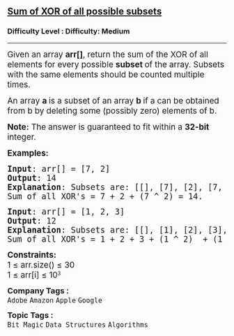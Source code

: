 <h2><a href="https://www.geeksforgeeks.org/problems/sum-of-xor-of-all-possible-subsets/1?page=9&company=Google&sortBy=submissions">Sum of XOR of all possible subsets</a></h2><h3>Difficulty Level : Difficulty: Medium</h3><hr><div class="problems_problem_content__Xm_eO"><p><span style="font-size: 18.6667px;">Given an array <strong>arr[]</strong>, return the sum of the XOR of all elements for every possible <strong>subset </strong>of the array. </span><span style="font-size: 14pt;">Subsets with the same elements should be counted multiple times.</span></p>
<p><span style="font-size: 14pt;">An array <strong>a </strong>is a subset of an array <strong>b </strong>if a can be obtained from b by deleting some (possibly zero) elements of b.</span></p>
<p><span style="font-size: 14pt;"><strong>Note:</strong> The answer is guaranteed to fit within a <strong>32-bit</strong> integer.</span></p>
<p><span style="font-size: 14pt;"><strong>Examples:</strong></span></p>
<pre><span style="font-size: 14pt;"><strong>Input</strong>: arr[] = [7, 2]</span><br><span style="font-size: 14pt;"><strong>Output</strong>: 14</span><br><span style="font-size: 14pt;"><strong>Explanation</strong>: Subsets are: [[], [7], [2], [7, 2]]</span><br><span style="font-size: 14pt;">Sum of all XOR's = 7 + 2 + (7 ^ 2) = 14.</span></pre>
<pre><span style="font-size: 14pt;"><strong>Input</strong>: arr[] = [1, 2, 3]</span><br><span style="font-size: 14pt;"><strong>Output</strong>: 12</span><br><span style="font-size: 14pt;"><strong>Explanation</strong>: Subsets are: [[], [1], [2], [3], [1, 2], [1, 3], [2, 3], [1, 2, 3]]</span><br><span style="font-size: 14pt;">Sum of all XOR's = 1 + 2 + 3 + (1 ^ 2)&nbsp; + (1 ^ 3) + (2 ^ 3) + (1 ^ 2 ^ 3) = 12.</span></pre>
<p><span style="font-size: 14pt;"><strong>Constraints:<br></strong></span><span style="font-size: 18.6667px;">1 ≤ arr.size() ≤ 30<br></span><span style="font-size: 18.6667px;">1 ≤ arr[i] ≤ 10</span><sup>3</sup></p></div><p><span style=font-size:18px><strong>Company Tags : </strong><br><code>Adobe</code>&nbsp;<code>Amazon</code>&nbsp;<code>Apple</code>&nbsp;<code>Google</code>&nbsp;<br><p><span style=font-size:18px><strong>Topic Tags : </strong><br><code>Bit Magic</code>&nbsp;<code>Data Structures</code>&nbsp;<code>Algorithms</code>&nbsp;